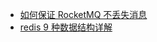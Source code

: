 * [如何保证 RocketMQ 不丢失消息](https://mp.weixin.qq.com/s/u42IkYDF_pH1OkzrJ8CGoQ)
* [redis 9 种数据结构详解](https://mp.weixin.qq.com/s/J9XWe3VIG6NUCIvXj660fw)
